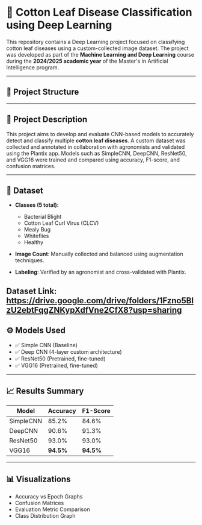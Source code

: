 # 🌿 Cotton Leaf Disease Classification using Deep Learning

This repository contains a Deep Learning project focused on classifying cotton leaf diseases using a custom-collected image dataset. The project was developed as part of the **Machine Learning and Deep Learning** course during the **2024/2025 academic year** of the Master's in Artificial Intelligence program.

---

## 📂 Project Structure


---

## 📌 Project Description

This project aims to develop and evaluate CNN-based models to accurately detect and classify multiple **cotton leaf diseases**. A custom dataset was collected and annotated in collaboration with agronomists and validated using the Plantix app. Models such as SimpleCNN, DeepCNN, ResNet50, and VGG16 were trained and compared using accuracy, F1-score, and confusion matrices.

---

## 🔬 Dataset

- **Classes (5 total):**
  - Bacterial Blight
  - Cotton Leaf Curl Virus (CLCV)
  - Mealy Bug
  - Whiteflies
  - Healthy

- **Image Count**: Manually collected and balanced using augmentation techniques.

- **Labeling**: Verified by an agronomist and cross-validated with Plantix.

Dataset Link: https://drive.google.com/drive/folders/1Fzno5BlzU2ebtFqgZNKypXdfVne2CfX8?usp=sharing
---

## ⚙️ Models Used

- ✅ Simple CNN (Baseline)
- ✅ Deep CNN (4-layer custom architecture)
- ✅ ResNet50 (Pretrained, fine-tuned)
- ✅ VGG16 (Pretrained, fine-tuned)

---

## 📈 Results Summary

| Model       | Accuracy | F1-Score |
|-------------|----------|----------|
| SimpleCNN   | 85.2%    | 84.6%    |
| DeepCNN     | 90.6%    | 91.3%    |
| ResNet50    | 93.0%    | 93.0%    |
| VGG16       | **94.5%**| **94.5%**|

---

## 📊 Visualizations

- Accuracy vs Epoch Graphs  
- Confusion Matrices  
- Evaluation Metric Comparison  
- Class Distribution Graph  
